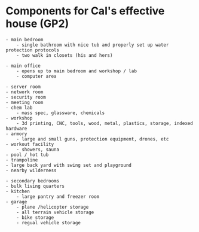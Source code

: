 # Components for Cal's effective house (GP2)

	- main bedroom	
		- single bathroom with nice tub and properly set up water protection protocols
		- two walk in closets (his and hers)
		
	- main office
		- opens up to main bedroom and workshop / lab
		- computer area
	
	- server room
	- network room
	- security room
	- meeting room
	- chem lab
		- mass spec, glassware, chemicals
	- workshop
		- 3d printing, CNC, tools, wood, metal, plastics, storage, indexed hardware
	- armory
		- large and small guns, protection equipment, drones, etc
	- workout facility
		- showers, sauna
	- pool / hot tub
	- trampoline
	- large back yard with swing set and playground
	- nearby wilderness
	
	- secondary bedrooms
	- bulk living quarters
	- kitchen
		- large pantry and freezer room
	- garage
		- plane /helicopter storage
		- all terrain vehicle storage
		- bike storage
		- regual vehicle storage